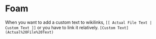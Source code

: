 # Foam

When you want to add a custom text to wikilinks, `[[ Actual File Text | Custom Text ]]` or you have to link it relatively. `[Custom Text](Actual%20File%20Text)`